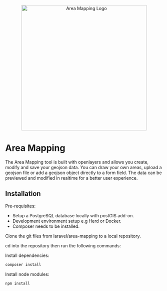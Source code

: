 <p align="center"><a href="https://michaelsuch.co.uk" target="_blank"><img src="http://michaelsuch.co.uk/wp-content/uploads/2024/08/area-mapping-logo.png" width="400" alt="Area Mapping Logo"></a></p>

# Area Mapping

The Area Mapping tool is built with openlayers and allows you create, modify and save your geojson data. You can draw your own areas, upload a geojson file or add a geojson object directly to a form field. The data can be previewed and modified in realtime for a better user experience.

## Installation

Pre-requisites:

- Setup a PostgreSQL database locally with postGIS add-on.
- Development environment setup e.g Herd or Docker.
- Composer needs to be installed.

Clone the git files from laravel/area-mapping to a local repository.

cd into the repository then run the following commands:

Install dependencies:

```bash
composer install
```
Install node modules:

```bash
npm install
```

